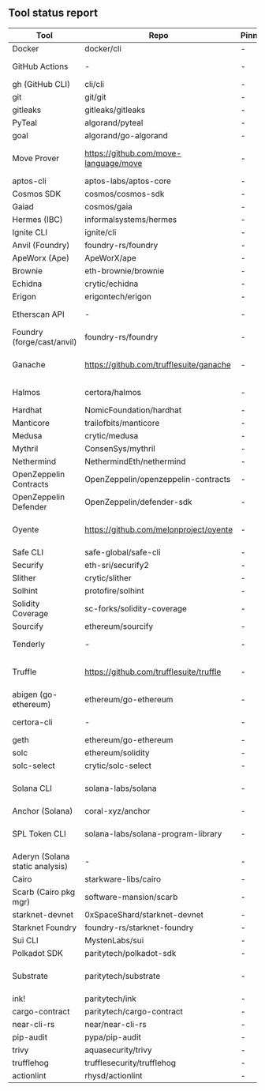 ## Tool status report

| Tool | Repo | Pinned | Latest | Reasons | Quarantine |
|---|---|---|---|---|---|
| Docker | docker/cli | - | - | - | no |
| GitHub Actions | - | - | - | no repo configured | no |
| gh (GitHub CLI) | cli/cli | - | - | - | no |
| git | git/git | - | - | - | no |
| gitleaks | gitleaks/gitleaks | - | - | - | no |
| PyTeal | algorand/pyteal | - | - | - | no |
| goal | algorand/go-algorand | - | - | - | no |
| Move Prover | https://github.com/move-language/move | - | - | no longer supported (archived) | no |
| aptos-cli | aptos-labs/aptos-core | - | - | - | no |
| Cosmos SDK | cosmos/cosmos-sdk | - | - | - | no |
| Gaiad | cosmos/gaia | - | - | - | no |
| Hermes (IBC) | informalsystems/hermes | - | - | - | no |
| Ignite CLI | ignite/cli | - | - | - | no |
| Anvil (Foundry) | foundry-rs/foundry | - | - | - | no |
| ApeWorx (Ape) | ApeWorX/ape | - | - | - | no |
| Brownie | eth-brownie/brownie | - | - | - | no |
| Echidna | crytic/echidna | - | - | - | no |
| Erigon | erigontech/erigon | - | - | - | no |
| Etherscan API | - | - | - | no repo configured | no |
| Foundry (forge/cast/anvil) | foundry-rs/foundry | - | - | - | no |
| Ganache | https://github.com/trufflesuite/ganache | - | - | no longer supported (archived) | no |
| Halmos | certora/halmos | - | - | repo not found | YES |
| Hardhat | NomicFoundation/hardhat | - | - | - | no |
| Manticore | trailofbits/manticore | - | - | - | no |
| Medusa | crytic/medusa | - | - | - | no |
| Mythril | ConsenSys/mythril | - | - | - | no |
| Nethermind | NethermindEth/nethermind | - | - | - | no |
| OpenZeppelin Contracts | OpenZeppelin/openzeppelin-contracts | - | - | - | no |
| OpenZeppelin Defender | OpenZeppelin/defender-sdk | - | - | - | no |
| Oyente | https://github.com/melonproject/oyente | - | - | no longer supported (archived) | no |
| Safe CLI | safe-global/safe-cli | - | - | - | no |
| Securify | eth-sri/securify2 | - | - | - | no |
| Slither | crytic/slither | - | - | - | no |
| Solhint | protofire/solhint | - | - | - | no |
| Solidity Coverage | sc-forks/solidity-coverage | - | - | - | no |
| Sourcify | ethereum/sourcify | - | - | - | no |
| Tenderly | - | - | - | no repo configured | no |
| Truffle | https://github.com/trufflesuite/truffle | - | - | no longer supported (archived) | no |
| abigen (go-ethereum) | ethereum/go-ethereum | - | - | - | no |
| certora-cli | - | - | - | no repo configured | no |
| geth | ethereum/go-ethereum | - | - | - | no |
| solc | ethereum/solidity | - | - | - | no |
| solc-select | crytic/solc-select | - | - | - | no |
| Solana CLI | solana-labs/solana | - | - | no longer supported (archived) | YES |
| Anchor (Solana) | coral-xyz/anchor | - | - | - | no |
| SPL Token CLI | solana-labs/solana-program-library | - | - | no longer supported (archived) | YES |
| Aderyn (Solana static analysis) | - | - | - | no repo configured | no |
| Cairo | starkware-libs/cairo | - | - | - | no |
| Scarb (Cairo pkg mgr) | software-mansion/scarb | - | - | - | no |
| starknet-devnet | 0xSpaceShard/starknet-devnet | - | - | - | no |
| Starknet Foundry | foundry-rs/starknet-foundry | - | - | - | no |
| Sui CLI | MystenLabs/sui | - | - | - | no |
| Polkadot SDK | paritytech/polkadot-sdk | - | - | - | no |
| Substrate | paritytech/substrate | - | - | no longer supported (archived) | YES |
| ink! | paritytech/ink | - | - | - | no |
| cargo-contract | paritytech/cargo-contract | - | - | - | no |
| near-cli-rs | near/near-cli-rs | - | - | - | no |
| pip-audit | pypa/pip-audit | - | - | - | no |
| trivy | aquasecurity/trivy | - | - | - | no |
| trufflehog | trufflesecurity/trufflehog | - | - | - | no |
| actionlint | rhysd/actionlint | - | - | - | no |
